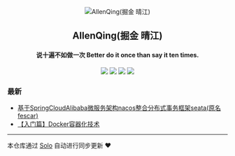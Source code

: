 <p align="center"><img alt="AllenQing(掘金 晴江)" src="https://static.b3log.org/images/brand/solo-32.png"></p><h2 align="center">
AllenQing(掘金 晴江)
</h2>

<h4 align="center">说十遍不如做一次 Better do it once than say it ten times.</h4>
<p align="center"><a title="AllenQing(掘金 晴江)" target="_blank" href="https://github.com/wanming001/solo-blog"><img src="https://img.shields.io/github/last-commit/wanming001/solo-blog.svg?style=flat-square&color=FF9900"></a>
<a title="GitHub repo size in bytes" target="_blank" href="https://github.com/wanming001/solo-blog"><img src="https://img.shields.io/github/repo-size/wanming001/solo-blog.svg?style=flat-square"></a>
<a title="Solo Version" target="_blank" href="https://github.com/88250/solo/releases"><img src="https://img.shields.io/badge/solo-3.6.7-f1e05a.svg?style=flat-square&color=blueviolet"></a>
<a title="Hits" target="_blank" href="https://github.com/88250/hits"><img src="https://hits.b3log.org/wanming001/solo-blog.svg"></a></p>

### 最新

* [基于SpringCloudAlibaba微服务架构nacos整合分布式事务框架seata(原名fescar)](https://blog-admin.wanm-mall.com/articles/2019/11/22/1574427565376.html)
* [【入门篇】Docker容器化技术](https://blog-admin.wanm-mall.com/articles/2019/11/22/1574427493789.html)



---

本仓库通过 [Solo](https://github.com/88250/solo) 自动进行同步更新 ❤️ 